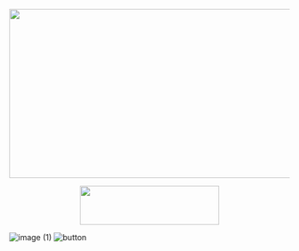 <a 
 href="https://replit.com/@serhanelmacioglu/Guess-the-Number-Coding-with-Python?v=1">
   <div align="center">
    <p>
    <img src="/image.png" width="795" height="304"
    </p>
   </div>
</a>

<a 
 href="https://replit.com/@serhanelmacioglu/Guess-the-Number-Coding-with-Python?v=1">
   <div align="center">
   <img border="0" src="/button.gif" width="250" height="70" >
   </div>
</a>
  
![image (1)](https://github.com/Ashish8084/guess-the-number/assets/141005107/87ddbcae-5aa4-45af-a766-716fafe0efff)
![button](https://github.com/Ashish8084/guess-the-number/assets/141005107/cfcfc427-1c3e-49b9-abb3-154c957346da)

